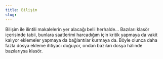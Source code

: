 ```yaml
---
title: Bilişim
slug:
---
```

Bilişim ile ilintili makalelerin yer alacağı belli herhalde... Bazıları klasör içerisinde tabii, bunlara saatlerimi harcadığım için kritik yapmaya da vakit kalıyor eklemeler yapmaya da bağlantılar kurmaya da. Böyle olunca daha fazla dosya ekleme ihtiyacı doğuyor, ondan bazıları dosya hâlinde bazılarıysa klasör.